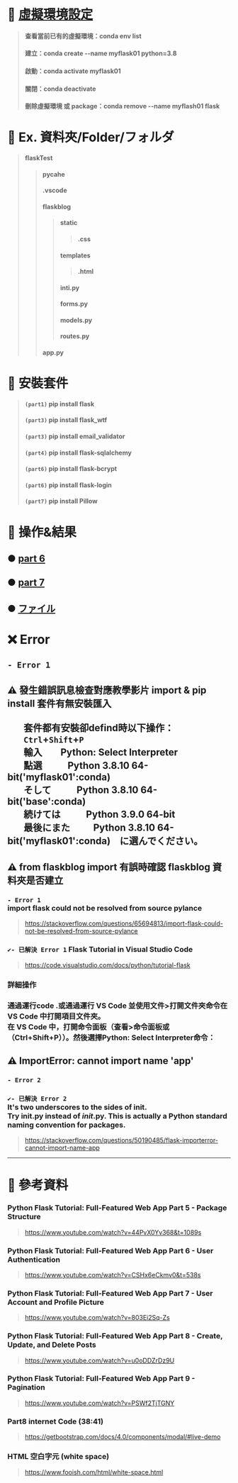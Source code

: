 # 🔹 [虛擬環境設定](https://github.com/ChengHan16/Cs4high_4080E036/blob/master/%E4%BC%BA%E6%9C%8D%E7%B6%B2%E9%A0%81%E7%A8%8B%E5%BC%8F%E8%A8%AD%E8%A8%88%E3%80%8A109-2%E3%80%8B/%E8%99%9B%E6%93%AC%E7%92%B0%E5%A2%83%E6%9E%B6%E8%A8%AD.md)
> #### 查看當前已有的虛擬環境：conda env list
> #### 建立：conda create --name myflask01 python=3.8 <br>
> #### 啟動：conda activate myflask01 <br>
> #### 關閉：conda deactivate
> #### 刪除虛擬環境 或 package：conda remove --name myflash01 flask

# 🔹 Ex. 資料夾/Folder/フォルダ
> #### flaskTest
>> #### __pycahe__
>> #### .vscode
>> #### flaskblog
>>> #### static
>>>> #### .css
>>> #### templates
>>>> #### .html
>>> #### __inti__.py
>>> #### forms.py
>>> #### models.py
>>> #### routes.py
>> #### app.py

# 🔹 安裝套件
> #### `(part1)`  pip install flask <br>
> #### `(part3)`  pip install flask_wtf <br>
> #### `(part3)`  pip install email_validator <br>
> #### `(part4)`  pip install flask-sqlalchemy <br>
> #### `(part6)`  pip install flask-bcrypt <br>
> #### `(part6)`  pip install flask-login <br>
> #### `(part7)`  pip install Pillow 

# 🔹 操作&結果
## ● [part 6](https://github.com/ChengHan16/Cs4high_4080E036/blob/master/%E4%BC%BA%E6%9C%8D%E7%B6%B2%E9%A0%81%E7%A8%8B%E5%BC%8F%E8%A8%AD%E8%A8%88%E3%80%8A109-2%E3%80%8B/flaskTest06.md)
## ● [part 7]()
## ● [ファイル](https://github.com/ChengHan16/Cs4high_4080E036/tree/master/%E4%BC%BA%E6%9C%8D%E7%B6%B2%E9%A0%81%E7%A8%8B%E5%BC%8F%E8%A8%AD%E8%A8%88%E3%80%8A109-2%E3%80%8B/file)

# ❌ Error
## `- Error 1` 
## ⚠ 發生錯誤訊息檢查對應教學影片 import & pip install 套件有無安裝匯入 <br><br> &emsp;&ensp; 套件都有安裝卻defind時以下操作： <br> &emsp;&ensp; `Ctrl`+`Shift`+`P` <br> &emsp;&ensp; 輸入&thinsp;&thinsp;&thinsp;&emsp;&ensp;Python: Select Interpreter <br> &emsp;&ensp; 點選 &emsp;&emsp;&ensp;Python 3.8.10 64-bit('myflask01':conda) <br> &emsp;&ensp; そして &emsp;&emsp;&ensp;Python 3.8.10 64-bit('base':conda) <br> &emsp;&ensp; 続けては &emsp;&emsp;&ensp;Python 3.9.0 64-bit <br> &emsp;&ensp; 最後にまた　&emsp;&ensp;Python 3.8.10 64-bit('myflask01':conda)　に選んでください。

## ⚠ from flaskblog import 有誤時確認 flaskblog 資料夾是否建立
### `- Error 1` <br> import flask could not be resolved from source pylance
> https://stackoverflow.com/questions/65694813/import-flask-could-not-be-resolved-from-source-pylance
### `✔️- 已解決 Error 1` Flask Tutorial in Visual Studio Code 
> https://code.visualstudio.com/docs/python/tutorial-flask
### 詳細操作
### 通過運行code .或通過運行 VS Code 並使用文件>打開文件夾命令在 VS Code 中打開項目文件夾。<br>在 VS Code 中，打開命令面板（查看>命令面板或（Ctrl+Shift+P））。然後選擇Python: Select Interpreter命令：

## ⚠ ImportError: cannot import name 'app'
### `- Error 2` 
### `✔️- 已解決 Error 2` <br> It's two underscores to the sides of init. <br> Try __init__.py instead of _init_.py. This is actually a Python standard naming convention for packages.
> https://stackoverflow.com/questions/50190485/flask-importerror-cannot-import-name-app
---
# 🔹 參考資料
### Python Flask Tutorial: Full-Featured Web App Part 5 - Package Structure
> https://www.youtube.com/watch?v=44PvX0Yv368&t=1089s
### Python Flask Tutorial: Full-Featured Web App Part 6 - User Authentication
> https://www.youtube.com/watch?v=CSHx6eCkmv0&t=538s
### Python Flask Tutorial: Full-Featured Web App Part 7 - User Account and Profile Picture
> https://www.youtube.com/watch?v=803Ei2Sq-Zs
### Python Flask Tutorial: Full-Featured Web App Part 8 - Create, Update, and Delete Posts
> https://www.youtube.com/watch?v=u0oDDZrDz9U
### Python Flask Tutorial: Full-Featured Web App Part 9 - Pagination
> https://www.youtube.com/watch?v=PSWf2TjTGNY
### Part8 internet Code (38:41) 
> https://getbootstrap.com/docs/4.0/components/modal/#live-demo
### HTML 空白字元 (white space)
> https://www.fooish.com/html/white-space.html
